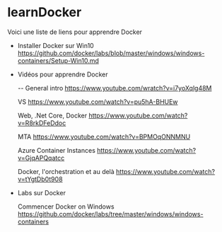 # learnDocker

Voici une liste de liens pour apprendre Docker

- Installer Docker sur Win10
https://github.com/docker/labs/blob/master/windows/windows-containers/Setup-Win10.md


- Vidéos pour apprendre Docker

  -- General intro
  https://www.youtube.com/wratch?v=i7yoXqlg48M

  VS
  https://www.youtube.com/watch?v=pu5hA-BHUEw
  
  Web, .Net Core, Docker
  https://www.youtube.com/watch?v=R8rkDFeDdoc  

  MTA
  https://www.youtube.com/watch?v=BPMOqONNMNU
  
  Azure Container Instances
  https://www.youtube.com/watch?v=GjqAPQqatcc
  
  Docker, l'orchestration et au delà
  https://www.youtube.com/watch?v=tYgtDb0t908
  
- Labs sur Docker

  Commencer Docker on Windows
  https://github.com/docker/labs/tree/master/windows/windows-containers
